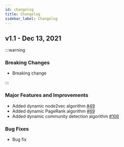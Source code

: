 ```yaml
---
id: changelog
title: Changelog
sidebar_label: Changelog
---
```


## v1.1 - Dec 13, 2021

:::warning

### Breaking Changes

* Breaking change

:::

### Major Features and Improvements

* Added dynamic node2vec algorithm [#49](https://github.com/memgraph/memgraph/pull/49)
* Added dynamic PageRank algorithm [#69](https://github.com/memgraph/memgraph/pull/69)
* Added dynamic community detection algorithm [#106](https://github.com/memgraph/mage/pull/106)

### Bug Fixes

* Bug fix